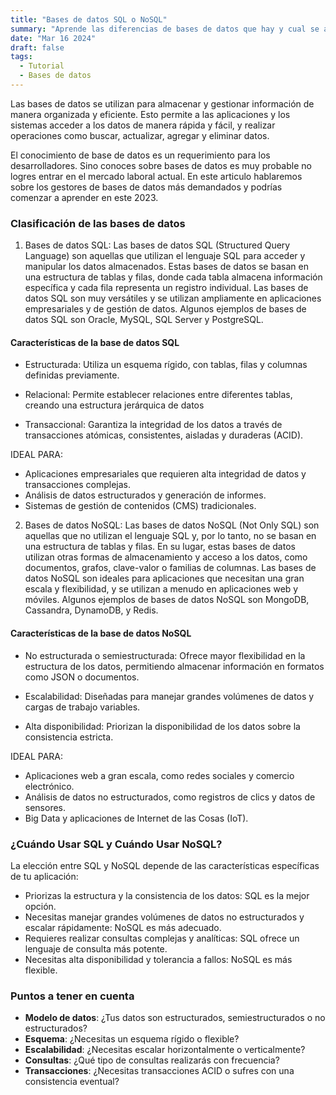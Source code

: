 ```yaml
---
title: "Bases de datos SQL o NoSQL"
summary: "Aprende las diferencias de bases de datos que hay y cual se ajusta a tus apps."
date: "Mar 16 2024"
draft: false
tags:
  - Tutorial
  - Bases de datos
---
```


Las bases de datos se utilizan para almacenar y gestionar información de manera organizada y eficiente.
Esto permite a las aplicaciones y los sistemas acceder a los datos de manera rápida y fácil, y realizar operaciones como buscar, actualizar, agregar y eliminar datos.

El conocimiento de base de datos es un requerimiento para los desarrolladores. Sino conoces sobre bases de datos es muy probable no logres entrar en el mercado laboral actual. En este articulo hablaremos sobre los gestores de bases de datos más demandados y podrías comenzar a aprender en este 2023.

### Clasificación de las bases de datos

1. Bases de datos SQL: Las bases de datos SQL (Structured Query Language) son aquellas que utilizan el lenguaje SQL para acceder y manipular los datos almacenados. Estas bases de datos se basan en una estructura de tablas y filas, donde cada tabla almacena información específica y cada fila representa un registro individual. Las bases de datos SQL son muy versátiles y se utilizan ampliamente en aplicaciones empresariales y de gestión de datos. Algunos ejemplos de bases de datos SQL son Oracle, MySQL, SQL Server y PostgreSQL.

#### Características de la base de datos SQL

- Estructurada: Utiliza un esquema rígido, con tablas, filas y columnas definidas previamente.

- Relacional: Permite establecer relaciones entre diferentes tablas, creando una estructura jerárquica de datos

- Transaccional: Garantiza la integridad de los datos a través de transacciones atómicas, consistentes, aisladas y duraderas (ACID).

IDEAL PARA:

- Aplicaciones empresariales que requieren alta integridad de datos y transacciones complejas.
- Análisis de datos estructurados y generación de informes.
- Sistemas de gestión de contenidos (CMS) tradicionales.

2. Bases de datos NoSQL: Las bases de datos NoSQL (Not Only SQL) son aquellas que no utilizan el lenguaje SQL y, por lo tanto, no se basan en una estructura de tablas y filas. En su lugar, estas bases de datos utilizan otras formas de almacenamiento y acceso a los datos, como documentos, grafos, clave-valor o familias de columnas. Las bases de datos NoSQL son ideales para aplicaciones que necesitan una gran escala y flexibilidad, y se utilizan a menudo en aplicaciones web y móviles. Algunos ejemplos de bases de datos NoSQL son MongoDB, Cassandra, DynamoDB, y Redis.

#### Características de la base de datos NoSQL

- No estructurada o semiestructurada: Ofrece mayor flexibilidad en la estructura de los datos, permitiendo almacenar información en formatos como JSON o documentos.

- Escalabilidad: Diseñadas para manejar grandes volúmenes de datos y cargas de trabajo variables.

- Alta disponibilidad: Priorizan la disponibilidad de los datos sobre la consistencia estricta.

IDEAL PARA:

- Aplicaciones web a gran escala, como redes sociales y comercio electrónico.
- Análisis de datos no estructurados, como registros de clics y datos de sensores.
- Big Data y aplicaciones de Internet de las Cosas (IoT).

### ¿Cuándo Usar SQL y Cuándo Usar NoSQL?

La elección entre SQL y NoSQL depende de las características específicas de tu aplicación:

- Priorizas la estructura y la consistencia de los datos: SQL es la mejor opción.
- Necesitas manejar grandes volúmenes de datos no estructurados y escalar rápidamente: NoSQL es más adecuado.
- Requieres realizar consultas complejas y analíticas: SQL ofrece un lenguaje de consulta más potente.
- Necesitas alta disponibilidad y tolerancia a fallos: NoSQL es más flexible.

### Puntos a tener en cuenta

- **Modelo de datos**: ¿Tus datos son estructurados, semiestructurados o no estructurados?
- **Esquema**: ¿Necesitas un esquema rígido o flexible?
- **Escalabilidad**: ¿Necesitas escalar horizontalmente o verticalmente?
- **Consultas**: ¿Qué tipo de consultas realizarás con frecuencia?
- **Transacciones**: ¿Necesitas transacciones ACID o sufres con una consistencia eventual?
